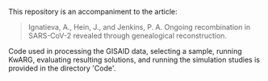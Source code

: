 This repository is an accompaniment to the article:
>Ignatieva, A., Hein, J., and Jenkins, P. A. Ongoing recombination in SARS-CoV-2 revealed through genealogical reconstruction.

Code used in processing the GISAID data, selecting a sample, running KwARG, evaluating resulting solutions, and running the simulation studies is provided in the directory 'Code'. 
